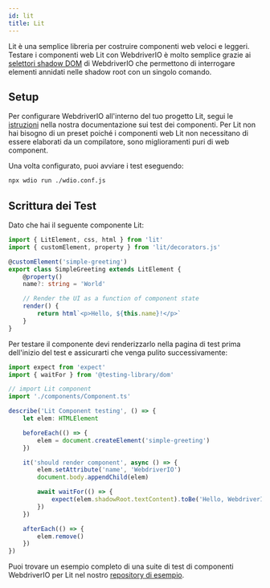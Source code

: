 ```yaml
---
id: lit
title: Lit
---
```


Lit è una semplice libreria per costruire componenti web veloci e leggeri. Testare i componenti web Lit con WebdriverIO è molto semplice grazie ai [selettori shadow DOM](/docs/selectors#deep-selectors) di WebdriverIO che permettono di interrogare elementi annidati nelle shadow root con un singolo comando.

## Setup

Per configurare WebdriverIO all'interno del tuo progetto Lit, segui le [istruzioni](/docs/component-testing#set-up) nella nostra documentazione sui test dei componenti. Per Lit non hai bisogno di un preset poiché i componenti web Lit non necessitano di essere elaborati da un compilatore, sono miglioramenti puri di web component.

Una volta configurato, puoi avviare i test eseguendo:

```sh
npx wdio run ./wdio.conf.js
```

## Scrittura dei Test

Dato che hai il seguente componente Lit:

```ts title="./components/Component.ts"
import { LitElement, css, html } from 'lit'
import { customElement, property } from 'lit/decorators.js'

@customElement('simple-greeting')
export class SimpleGreeting extends LitElement {
    @property()
    name?: string = 'World'

    // Render the UI as a function of component state
    render() {
        return html`<p>Hello, ${this.name}!</p>`
    }
}
```

Per testare il componente devi renderizzarlo nella pagina di test prima dell'inizio del test e assicurarti che venga pulito successivamente:

```ts title="lit.test.js"
import expect from 'expect'
import { waitFor } from '@testing-library/dom'

// import Lit component
import './components/Component.ts'

describe('Lit Component testing', () => {
    let elem: HTMLElement

    beforeEach(() => {
        elem = document.createElement('simple-greeting')
    })

    it('should render component', async () => {
        elem.setAttribute('name', 'WebdriverIO')
        document.body.appendChild(elem)

        await waitFor(() => {
            expect(elem.shadowRoot.textContent).toBe('Hello, WebdriverIO!')
        })
    })

    afterEach(() => {
        elem.remove()
    })
})
```

Puoi trovare un esempio completo di una suite di test di componenti WebdriverIO per Lit nel nostro [repository di esempio](https://github.com/webdriverio/component-testing-examples/tree/main/lit-typescript-vite).